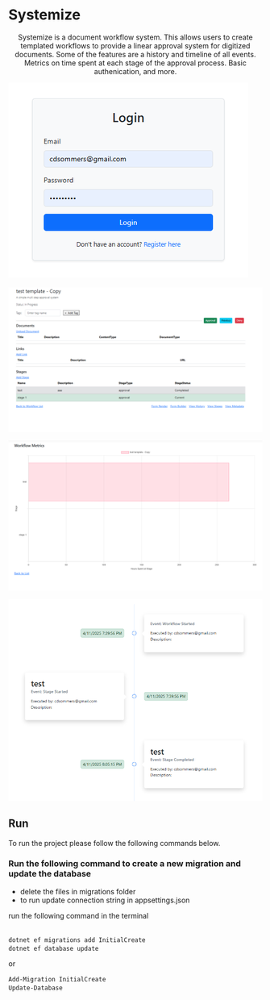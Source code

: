﻿# Systemize
 <div>
 <p align="center">
	Systemize is a document workflow system. This allows users to create templated workflows to provide a linear approval system for digitized documents. Some of the features are a history and timeline of all events. Metrics on time spent at each stage of the approval process. Basic authenication, and more. 
 </p>
 </div>
 <div>


![alt text](https://raw.githubusercontent.com/udelblue/Systemize/refs/heads/master/Screenshots/authentication.png "Authenication")

![alt text](https://raw.githubusercontent.com/udelblue/Systemize/refs/heads/master/Screenshots/details.png "Details")

![alt text](https://raw.githubusercontent.com/udelblue/Systemize/refs/heads/master/Screenshots/Metrics.png "Metrics")

![alt text](https://raw.githubusercontent.com/udelblue/Systemize/refs/heads/master/Screenshots/Timeline.png "Timeline")

 </div>

## Run
To run the project please follow the following commands below. 

### Run the following command to create a new migration and update the database

- delete the files in migrations folder
- to run update connection string in appsettings.json

run the following command in the terminal
```bash

dotnet ef migrations add InitialCreate
dotnet ef database update

```

or 

```bash	
Add-Migration InitialCreate
Update-Database
```
